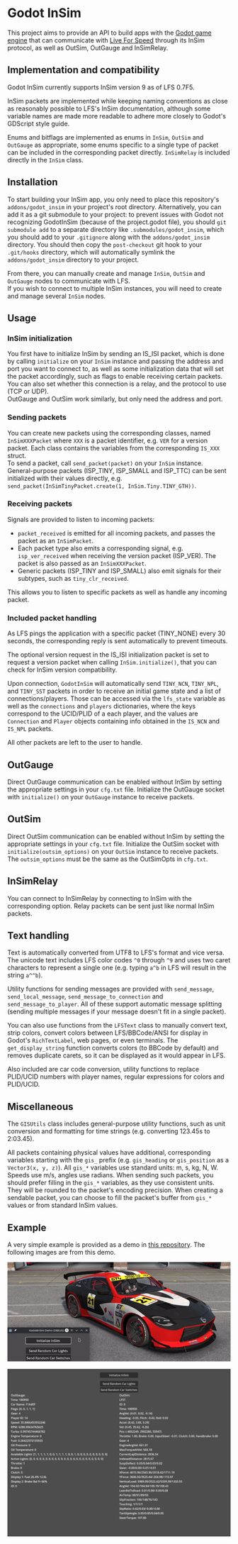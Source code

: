 # Godot InSim

This project aims to provide an API to build apps with the
[Godot game engine](https://github.com/godotengine/godot) that can communicate with
[Live For Speed](https://www.lfs.net) through its InSim protocol, as well as OutSim,
OutGauge and InSimRelay.

## Implementation and compatibility

Godot InSim currently supports InSim version 9 as of LFS 0.7F5.

InSim packets are implemented while keeping naming conventions as close as reasonably possible
to LFS's InSim documentation, although some variable names are made more readable to adhere
more closely to Godot's GDScript style guide.

Enums and bitflags are implemented as enums in `InSim`, `OutSim` and `OutGauge` as appropriate,
some enums specific to a single type of packet can be included in the corresponding packet directly.
`InSimRelay` is included directly in the `InSim` class.

## Installation

To start building your InSim app, you only need to place this repository's `addons/godot_insim` in
your project's root directory. Alternatively, you can add it as a git submodule to your project: to
prevent issues with Godot not recognizing GodotInSim (because of the project.godot file), you should
`git submodule add` to a separate directory like `.submodules/godot_insim`, which you should add to
your `.gitignore` along with the `addons/godot_insim` directory. You should then copy the
`post-checkout` git hook to your `.git/hooks` directory, which will automatically symlink the
`addons/godot_insim` directory to your project.

From there, you can manually create and manage `InSim`, `OutSim` and `OutGauge` nodes to communicate
with LFS.  
If you wish to connect to multiple InSim instances, you will need to create and manage several
`InSim` nodes.

## Usage

### InSim initialization

You first have to initialize InSim by sending an IS_ISI packet, which is done by calling
`initialize` on your `InSim` instance and passing the address and port you want to connect to,
as well as some initialization data that will set the packet accordingly, such as flags to enable
receiving certain packets. You can also set whether this connection is a relay, and the protocol
to use (TCP or UDP).  
OutGauge and OutSim work similarly, but only need the address and port.

### Sending packets

You can create new packets using the corresponding classes, named `InSimXXXPacket` where `XXX` is
a packet identifier, e.g. `VER` for a version packet. Each class contains the variables from the
corresponding `IS_XXX` struct.  
To send a packet, call `send_packet(packet)` on your `InSim` instance.  
General-purpose packets (ISP_TINY, ISP_SMALL and ISP_TTC) can be sent initialized with their values
directly, e.g. `send_packet(InSimTinyPacket.create(1, InSim.Tiny.TINY_GTH))`.

### Receiving packets

Signals are provided to listen to incoming packets:

* `packet_received` is emitted for all incoming packets, and passes the packet as an `InSimPacket`.
* Each packet type also emits a corresponding signal, e.g. `isp_ver_received` when receiving the
version packet (ISP_VER). The packet is also passed as an `InSimXXXPacket`.
* Generic packets (ISP_TINY and ISP_SMALL) also emit signals for their subtypes, such as
`tiny_clr_received`.

This allows you to listen to specific packets as well as handle any incoming packet.

### Included packet handling

As LFS pings the application with a specific packet (TINY_NONE) every 30 seconds, the corresponding
reply is sent automatically to prevent timeouts.

The optional version request in the IS_ISI initialization packet is set to request a version packet
when calling `InSim.initialize()`, that you can check for InSim version compatibility.

Upon connection, `GodotInSim` will automatically send `TINY_NCN`, `TINY_NPL`, and `TINY_SST` packets
in order to receive an initial game state and a list of connections/players. Those can be accessed
via the `lfs_state` variable as well as the `connections` and `players` dictionaries, where the keys
correspond to the UCID/PLID of a each player, and the values are `Connection` and `Player` objects
containing info obtained in the `IS_NCN` and `IS_NPL` packets.

All other packets are left to the user to handle.

## OutGauge

Direct OutGauge communication can be enabled without InSim by setting the appropriate settings in
your `cfg.txt` file. Initialize the OutGauge socket with `initialize()` on your `OutGauge` instance
to receive packets.

## OutSim

Direct OutSim communication can be enabled without InSim by setting the appropriate settings in
your `cfg.txt` file. Initialize the OutSim socket with `initialize(outsim_options)` on your `OutSim`
instance to receive packets. The `outsim_options` must be the same as the OutSimOpts in `cfg.txt`.

## InSimRelay

You can connect to InSimRelay by connecting to InSim with the corresponding option. Relay packets
can be sent just like normal InSim packets.

## Text handling

Text is automatically converted from UTF8 to LFS's format and vice versa. The unicode text includes
LFS color codes `^0` through `^9` and uses two caret characters to represent a single one (e.g.
typing `a^b` in LFS will result in the string `a^^b`).

Utility functions for sending messages are provided with `send_message`, `send_local_message`,
`send_message_to_connection` and `send_message_to_player`. All of these support automatic message
splitting (sending multiple messages if your message doesn't fit in a single packet).

You can also use functions from the `LFSText` class to manually convert text, strip colors, convert
colors between LFS/BBCode/ANSI for display in Godot's `RichTextLabel`, web pages, or even terminals.
The `get_display_string` function converts colors (to BBCode by default) and removes duplicate
carets, so it can be displayed as it would appear in LFS.

Also included are car code conversion, utility functions to replace PLID/UCID numbers with player
names, regular expressions for colors and PLID/UCID.

## Miscellaneous

The `GISUtils` class includes general-purpose utility functions, such as unit conversion and
formatting for time strings (e.g. converting 123.45s to 2:03.45).

All packets containing physical values have additional, corresponding variables starting with
the `gis_` prefix (e.g. `gis_heading` or `gis_position` as a `Vector3(x, y, z)`). All `gis_*`
variables use standard units: m, s, kg, N, W. Speeds use m/s, angles use radians. When sending
such packets, you should prefer filling in the `gis_*` variables, as they use consistent units.
They will be rounded to the packet's encoding precision. When creating a sendable packet, you can
choose to fill the packet's buffer from `gis_*` values or from standard InSim values.

## Example

A very simple example is provided as a demo in
[this repository](https://github.com/Cykyrios/GodotInSim-Demo). The following images are from
this demo.

![InSim](https://github.com/Cykyrios/GodotInSim-Demo/blob/main/examples/GodotInSim_demo.gif?raw=true)

![OutGauge and OutSim](https://github.com/Cykyrios/GodotInSim-Demo/blob/main/examples/GodotInSim_demo.png?raw=true)
